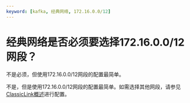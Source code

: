 ```yaml
---
keyword: [kafka, 经典网络, 172.16.0.0/12]
---
```


# 经典网络是否必须要选择172.16.0.0/12网段？

不是必须，但使用172.16.0.0/12网段的配置最简单。

不是，但是使用172.16.0.0/12网段的配置最简单。如需选择其他网段，请参见[ClassicLink概述](/intl.zh-CN/VPC与外部网络连接/ClassicLink/ClassicLink概述.md)进行配置。

